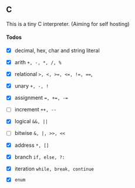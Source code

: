 ## C
This is a tiny C interpreter. (Aiming for self hosting)

#### Todos
- [x] decimal, hex, char and string literal
- [x] arith `+, -, *, /, %`
- [x] relational `>, <, >=, <=, !=, ==`,
- [x] unary `+, -, !`
- [x] assignment `=, +=, -=`
- [ ] increment `++, --`
- [x] logical `&&, ||`
- [ ] bitwise `&, |, >>, <<`
- [x] address `*, []`

- [x] branch `if, else, ?:`
- [x] iteration `while, break, continue`

- [x] `enum`
